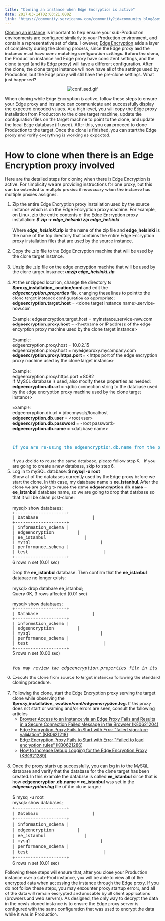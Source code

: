 ```yaml
---
title: "Cloning an instance when Edge Encryption is active"
date: 2017-03-14T02:03:21.000Z
link: "https://community.servicenow.com/community?id=community_blog&sys_id=48dc2665dbd0dbc01dcaf3231f961914"
---
```

<p><a title="ocs.servicenow.com/bundle/istanbul-servicenow-platform/page/administer/managing-data/concept/c_SystemClone.html" href="https://docs.servicenow.com/bundle/istanbul-servicenow-platform/page/administer/managing-data/concept/c_SystemClone.html">Cloning an instance</a> is important to help ensure your sub-Production environments are configured similarly to your Production environment, and contain a representative set of data. However, <a title="ocs.servicenow.com/bundle/istanbul-servicenow-platform/page/administer/edge-encryption/concept/c_EdgeEncryptionOverview.html" href="https://docs.servicenow.com/bundle/istanbul-servicenow-platform/page/administer/edge-encryption/concept/c_EdgeEncryptionOverview.html">Edge Encryption</a> adds a layer of complexity during the cloning process, since the Edge proxy and the instance must have some matching configuration settings. Before the clone, the Production instance and Edge proxy have consistent settings, and the clone target (and its Edge proxy) will have a different configuration. After the clone, the clone target instance will now have all of the settings used by Production, but the Edge proxy will still have the pre-clone settings. What just happened?</p><p></p><p style="text-align: center;"><img   alt="confused.gif" class="image-1 jive-image" src="75d401c2db10d304b322f4621f9619eb.iix" style="height: auto;"/></p><p></p><p>When cloning while Edge Encryption is active, follow these steps to ensure your Edge proxy and instance can communicate and successfully display the expected encoded values. At a high level, you will copy the Edge proxy installation from Production to the clone target machine, update the configuration files on the target machine to point to the clone, and update the local Edge database (if used). After this, you can proceed to clone Production to the target. Once the clone is finished, you can start the Edge proxy and verify everything is working as expected.</p><p></p><h1>How to clone when there is an Edge Encryption proxy involved</h1><p>Here are the detailed steps for cloning when there is Edge Encryption is active. For simplicity we are providing instructions for one proxy, but this can be extended to multiple proxies if necessary when the instance has multiple proxies assigned.</p><p></p><ol><li>Zip the entire Edge Encryption proxy installation used by the source instance which is on the Edge Encryption proxy machine. For example, on Linux, zip the entire contents of the Edge Encryption proxy installation: <em><strong>$ zip -r edge_helsinki.zip edge_helsinki</strong></em><br/><br/>Where <em><strong>edge_helsinki.zip</strong></em> is the name of the zip file and <strong>edge_helsinki</strong> is the name of the top directory that contains the entire Edge Encryption proxy installation files that are used by the source instance.<br/><br/></li><li>Copy the .zip file to the Edge Encryption machine that will be used by the clone target instance.<br/><br/></li><li>Unzip the .zip file on the edge encryption machine that will be used by the clone target instance: <em><strong>unzip edge_helsinki.zip</strong></em><br/><br/></li><li>At the unzipped location, change the directory to <strong>$proxy_installation_location/conf </strong>and edit the <em><strong>edgeencryption.properties</strong></em> file, changing these lines to point to the clone target instance configuration as appropriate: <strong>edgeencryption.target.host</strong> = &lt;clone target instance name&gt;.service-now.com<br/><br/>Example: edgeencryption.target.host = myinstance.service-now.com<br/><strong>edgeencryption.proxy.host</strong> = &lt;hostname or IP address of the edge encyrption proxy machine used by the clone target instance&gt;<br/><br/>Example:<br/>edgeencryption.proxy.host = 10.0.2.15<br/>edgeencryption.proxy.host = myedgeproxy.mycompany.com<br/><strong>edgeencryption.proxy.https.port</strong> = &lt;https port of the edge encryption proxy machine used by the clone target instance&gt;<br/><br/>Example:<br/>edgeencryption.proxy.https.port = 8082<br/>If MySQL database is used, also modify these properties as needed:<br/><strong>edgeencryption.db.url</strong> = &lt;jdbc connection string to the database used by the edge encryption proxy machine used by the clone target instance&gt;<br/><br/>Example:<br/>edgeencryption.db.url = jdbc:mysql://localhost<br/><strong>edgeencryption.db.user</strong> = &lt;root user&gt;<br/><strong>edgeencryption.db.password</strong> = &lt;root password&gt;<br/><strong>edgeencryption.db.name</strong> = &lt;database name&gt;<br/><br/><pre __default_attr="info" __jive_macro_name="alert" alert="info" class="jive_text_macro jive_macro_alert" data-renderedposition="2477.86669921875_48_225_14"><p><span style="color: #1287b5;">If you are re-using the edgeencryption.db.name from the pre-cloned instance, you may want to change this to a new</span><span style="color: #1287b5;"><strong> edgeencryption.db.name</strong></span><span style="color: #1287b5;"> or drop the associated database (and of course the tables and data in that database will also drop) so that the database is clean. In this example we log into the MySQL database used by the clone target Edge Encryption proxy and we will drop the current database and reuse the same database name in the edgeencryption.db.name setting.</span></p></pre>If you decide to reuse the same database, please follow step 5.   If you are going to create a new database, skip to step 6.</li><li>Log in to mySQL database: <strong>$ mysql -u root<br/></strong>Show all of the databases currently used by the Edge proxy before we start the clone. In this case, my database name is <strong>ee_istanbul</strong>. After the clone we are going to reuse the same <strong>edgeencryption.db.name = ee_istanbul</strong> database name, so we are going to drop that database so that it will be clean post-clone:<br/><br/>mysql&gt; show databases;<br/><span style="font-family: 'courier new', courier;">+--------------------+<br/></span><span style="font-family: 'courier new', courier;">| Database                     |<br/></span><span style="font-family: 'courier new', courier;">+--------------------+<br/></span><span style="font-family: 'courier new', courier;">| information_schema |<br/></span><span style="font-family: 'courier new', courier;">| edgeencryption         |<br/></span><span style="font-family: 'courier new', courier;">| ee_istanbul               |<br/></span><span style="font-family: 'courier new', courier;">| mysql                           |<br/></span><span style="font-family: 'courier new', courier;">| performance_schema |<br/></span><span style="font-family: 'courier new', courier;">| test                             |<br/></span><span style="font-family: 'courier new', courier;">+--------------------+<br/></span>6 rows in set (0.01 sec)<br/><br/>Drop the <strong>ee_istanbul</strong> database. Then confirm that the <strong>ee_istanbul</strong> database no longer exists:<br/><br/>mysql&gt; drop database ee_istanbul;<br/>Query OK, 3 rows affected (0.01 sec)<br/><br/>mysql&gt; show databases;<br/><span style="font-family: 'courier new', courier;">+--------------------+<br/></span><span style="font-family: 'courier new', courier;">| Database                     |<br/></span><span style="font-family: 'courier new', courier;">+--------------------+<br/></span><span style="font-family: 'courier new', courier;">| information_schema |<br/></span><span style="font-family: 'courier new', courier;">| edgeencryption         |<br/></span><span style="font-family: 'courier new', courier;">| mysql                           |<br/></span><span style="font-family: 'courier new', courier;">| performance_schema |<br/></span><span style="font-family: 'courier new', courier;">| test                             |<br/></span><span style="font-family: 'courier new', courier;">+--------------------+<br/></span>5 rows in set (0.00 sec)<br/><br/><pre __default_attr="info" __jive_macro_name="alert" alert="info" class="jive_text_macro jive_macro_alert" data-renderedposition="3416.36669921875_48_225_14"><em>You may review the edgeencryption.properties file in its entirety and change any other settings that would be appropriate to your environment.</em></pre></li><li>Execute the clone from source to target instances following the standard cloning procedure.<br/><br/></li><li>Following the clone, start the Edge Encryption proxy serving the target clone while observing the <strong>$proxy_installation_location/conf/edgeencryption.log</strong>. If the proxy does not start or warning and/or errors are seen, consult the following articles:<ul><li><a title="i.service-now.com/kb_view.do?sysparm_article=KB0621204" href="https://hi.service-now.com/kb_view.do?sysparm_article=KB0621204">Browser Access to an Instance via an Edge Proxy Fails and Results in a Secure Connection Failed Message in the Browser (KB0621204)</a></li><li><a title="i.service-now.com/kb_view.do?sysparm_article=KB0621218" href="https://hi.service-now.com/kb_view.do?sysparm_article=KB0621218">Edge Encryption Proxy Fails to Start with Error "failed signature validation" (KB0621218)</a></li><li><a title="i.service-now.com/kb_view.do?sysparm_article=KB0621286" href="https://hi.service-now.com/kb_view.do?sysparm_article=KB0621286">Edge Encryption Proxy Fails to Start with Error "Failed to load encryption rules" (KB0621286)</a></li><li><a title="i.service-now.com/kb_view.do?sysparm_article=KB0621289" href="https://hi.service-now.com/kb_view.do?sysparm_article=KB0621289">How to Increase Debug Logging for the Edge Encryption Proxy (KB0621289)</a><br/><br/></li></ul></li><li>Once the proxy starts up successfully, you can log in to the MySQL database and verify that the database for the clone target has been created. In this example the database is called <strong>ee_istanbul</strong> since that is how <strong>edgeencryption.db.name = ee_istanbul</strong> was set in the <em><strong>edgeencryption.log</strong></em> file of the clone target:<br/><br/>$ mysql -u root<br/>mysql&gt; show databases;<br/><span style="font-family: 'courier new', courier;">+--------------------+<br/></span><span style="font-family: 'courier new', courier;">| Database                     |<br/></span><span style="font-family: 'courier new', courier;">+--------------------+<br/></span><span style="font-family: 'courier new', courier;">| information_schema |<br/></span><span style="font-family: 'courier new', courier;">| edgeencryption         |<br/></span><span style="font-family: 'courier new', courier;">| ee_istanbul               |<br/></span><span style="font-family: 'courier new', courier;">| mysql                           |<br/></span><span style="font-family: 'courier new', courier;">| performance_schema |<br/></span><span style="font-family: 'courier new', courier;">| test                             |<br/></span><span style="font-family: 'courier new', courier;">+--------------------+<br/></span>6 rows in set (0.01 sec)</li></ol><p></p><p>Following these steps will ensure that, after you clone your Production instance over a sub-Prod instance, you will be able to view all of the encrypted data when accessing the instance through the Edge proxy. If you do not follow these steps, you may encounter proxy startup errors, and all of the data will remain encrypted and unusable by all client applications (browsers and web servers). As designed, the only way to decrypt the data in the newly cloned instance is to ensure the Edge proxy server is configured with the same configuration that was used to encrypt the data while it was in Production.</p>
